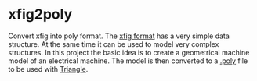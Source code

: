 # xfig2poly
Convert xfig into poly format. The [xfig format](http://mcj.sourceforge.net/index.html) has a very 
simple data structure. At the same time it can be used to model very complex structures. In this
project the basic idea is to create a geometrical machine model of an electrical machine. The model
is then converted to a [.poly](https://www.cs.cmu.edu/%7Equake/triangle.poly.html) file to be used 
with [Triangle](https://www.cs.cmu.edu/~quake/triangle.html).
